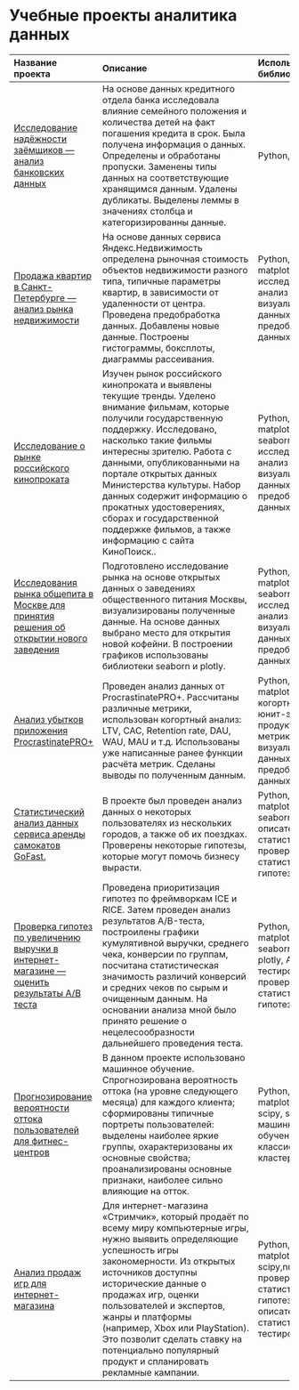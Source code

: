 # Учебные проекты аналитика данных
| Название проекта      | Описание               | Используемые библиотеки |
| :------------- |:------------------| :-----|
| [Исследование надёжности заёмщиков — анализ банковских данных](https://github.com/natmerk/practicum_rep/blob/main/01_analysis_reliability_bank_clients/analysis_reliability_bank_clients.ipynb)     | На основе данных кредитного отдела банка исследовала влияние семейного положения и количества детей на факт погашения кредита в срок. Была получена информация о данных. Определены и обработаны пропуски. Заменены типы данных на соответствующие хранящимся данным. Удалены дубликаты. Выделены леммы в значениях столбца и категоризированны данные.|Python, pandas|
| [Продажа квартир в Санкт-Петербурге — анализ рынка недвижимости](https://github.com/nmerka/practicum_rep/blob/main/project_2/%D0%98%D1%81%D1%81%D0%BB%D0%B5%D0%B4%D0%BE%D0%B2%D0%B0%D0%BD%D0%B8%D0%B5%20%D0%BE%D0%B1%D1%8A%D1%8F%D0%B2%D0%BB%D0%B5%D0%BD%D0%B8%D0%B9%20%D0%BE%20%D0%BF%D1%80%D0%BE%D0%B4%D0%B0%D0%B6%D0%B5%20%D0%BA%D0%B2%D0%B0%D1%80%D1%82%D0%B8%D1%80%20(3).ipynb) |На основе данных сервиса Яндекс.Недвижимость определена рыночная стоимость объектов недвижимости разного типа, типичные параметры квартир, в зависимости от удаленности от центра. Проведена предобработка данных. Добавлены новые данные. Построены гистограммы, боксплоты, диаграммы рассеивания.|Python, pandas, matplotlib, исследовательский анализ данных, визуализация данных, предобработка данных|
| [Исследование о рынке российского кинопроката](https://github.com/natmerk/analytics_practicum/blob/main/03_russian_film_distribution_market/russian_film_distribution_market.ipynb) | Изучен рынок российского кинопроката и выявлены текущие тренды. Уделено внимание фильмам, которые получили государственную поддержку. Исследовано, насколько такие фильмы интересны зрителю. Работа с данными, опубликованными на портале открытых данных Министерства культуры. Набор данных содержит информацию о прокатных удостоверениях, сборах и государственной поддержке фильмов, а также информацию с сайта КиноПоиск..|Python, pandas, matplotlib, numpy, seaborn, исследовательский анализ данных, визуализация данных, предобработка данных.|
|[Исследования рынка общепита в Москве для принятия решения об открытии нового заведения](https://github.com/natmerk/analytics_practicum/blob/main/04_catering_market%20_moskow/catering_market%20_moskow.ipynb) | Подготовлено исследование рынка на основе открытых данных о заведениях общественного питания Москвы, визуализированы полученные данные. На основе данных выбрано место для открытия новой кофейни. В построении графиков использованы библиотеки seaborn и plotly. |Python, pandas, matplotlib, numpy, seaborn, plotly, исследовательский анализ данных, визуализация данных, предобработка данных.|
|[Анализ убытков приложения ProcrastinatePRO+](https://github.com/natmerk/analytics_practicum/blob/main/05_entertainment_application_losses/entertainment_application_losses.ipynb)| Проведен анализ данных от ProcrastinatePRO+. Рассчитаны различные метрики, использован когортный анализ: LTV, CAC, Retention rate, DAU, WAU, MAU и т.д. Использованы уже написанные ранее функции расчёта метрик. Сделаны выводы по полученным данным. |Python, pandas, matplotlib, numpy, когортный анализ, юнит-экономика, продуктовын метрики, визуализация данных, предобработка данных.|
|[Статистический анализ данных сервиса аренды самокатов GoFast.](https://github.com/natmerk/analytics_practicum/blob/main/06_scooter_rental_service/scooter_rental_service.ipynb)| В проекте был проведен анализ данных о некоторых пользователях из нескольких городов, а также об их поездках. Проверены некоторые гипотезы, которые могут помочь бизнесу вырасти.  |Python, pandas, matplotlib, numpy, seaborn, scipy, описательная статистика, проверка статистических гипотез.|
|[Проверка гипотез по увеличению выручки в интернет-магазине — оценить результаты A/B теста](https://github.com/natmerk/analytics_practicum/blob/main/07_ab_tests/ab_tests.ipynb)| Проведена приоритизация гипотез по фреймворкам ICE и RICE. Затем проведен анализ результатов A/B-теста, построилены графики кумулятивной выручки, среднего чека, конверсии по группам, посчитана статистическая значимость различий конверсий и средних чеков по сырым и очищенным данным. На основании анализа мной было принято решение о нецелесообразности дальнейшего проведения теста. |Python, pandas, matplotlib, numpy, seaborn, scipy, plotly, А/В тестирование, проверка статистических гипотез.|
|[Прогнозирование вероятности оттока пользователей для фитнес-центров](https://github.com/natmerk/analytics_practicum/blob/main/08_fitness_center_clients/fitness_center_clients.ipynb)|В данном проекте использовано машинное обучение. Спрогнозирована вероятность оттока (на уровне следующего месяца) для каждого клиента; сформированы типичные портреты пользователей: выделены наиболее яркие группы, охарактеризованы их основные свойства; проанализированы основные признаки, наиболее сильно влияющие на отток. |Python, pandas, matplotlib, seaborn, scipy, sklearn, машинное обучение, классификация, кластеризация|
|[Анализ продаж игр для интернет-магазина](https://github.com/natmerk/analytics_practicum/blob/main/09_game_sales/game_sales.ipynb)|Для интернет-магазина «Стримчик», который продаёт по всему миру компьютерные игры, нужно выявить определяющие успешность игры закономерности. Из открытых источников доступны исторические данные о продажах игр, оценки пользователей и экспертов, жанры и платформы (например, Xbox или PlayStation).  Это позволит сделать ставку на потенциально популярный продукт и спланировать рекламные кампании. |Python, pandas, matplotlib, seaborn, scipy,numpy, проверка статистических гипотез, описательная статистика, А/В тестирование.|
